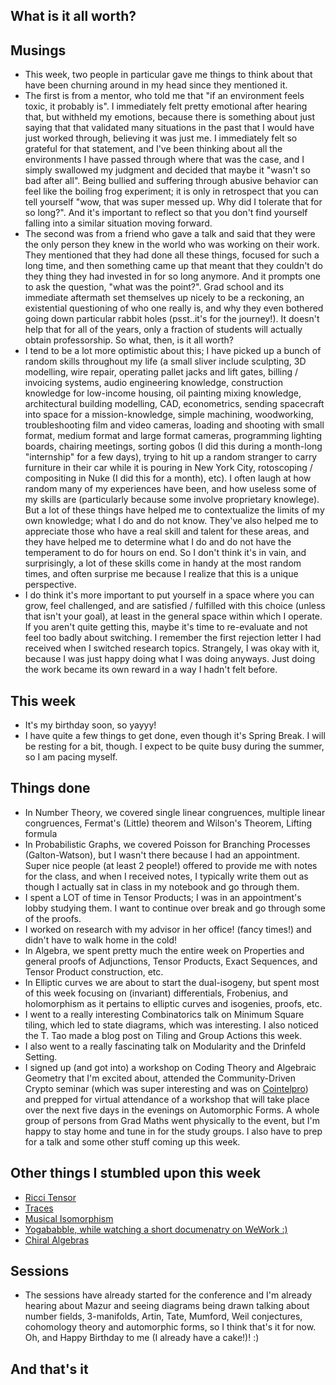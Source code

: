 ## What is it all worth?

## Musings
- This week, two people in particular gave me things to think about that have been churning around in my head since they mentioned it.
- The first is from a mentor, who told me that "if an environment feels toxic, it probably is". I immediately felt pretty emotional
after hearing that, but withheld my emotions, because there is something about just saying that that validated many situations in the past
that I would have just worked through, believing it was just me. I immediately felt so grateful for that statement, and I've been thinking
about all the environments I have passed through where that was the case, and I simply swallowed my judgment and decided that maybe it "wasn't
so bad after all". Being bullied and suffering through abusive behavior can feel like the boiling frog experiment; it is only in retrospect
that you can tell yourself "wow, that was super messed up. Why did I tolerate that for so long?". And it's important to reflect so that 
you don't find yourself falling into a similar situation moving forward.
- The second was from a friend who gave a talk and said that they were the only person they knew in the world who was working on their work.
They mentioned that they had done all these things, focused for such a long time, and then something came up that meant that they couldn't
do they thing they had invested in for so long anymore. And it prompts one to ask the question, "what was the point?". Grad school and its
immediate aftermath set themselves up nicely to be a reckoning, an existential questioning of who one really is, and why they even bothered going down
particular rabbit holes (psst..it's for the journey!).
It doesn't help that for all of the years, only a fraction of students will actually obtain professorship. So what, then, is it all worth?
- I tend to be a lot more optimistic about this; I have picked up a bunch of random skills throughout my life (a small sliver include 
sculpting, 3D modelling, wire repair, operating pallet jacks and lift gates, billing / invoicing systems, audio engineering knowledge, construction 
knowledge for low-income housing, oil painting mixing knowledge, architectural building modelling, CAD, econometrics, sending spacecraft into space
for a mission-knowledge, simple machining, woodworking, troubleshooting film and video cameras, loading and shooting with small format,
medium format and large format cameras, programming lighting boards, chairing meetings, sorting gobos (I did this during a month-long "internship" for a few days),
trying to hit up a random stranger to carry furniture in their car while it is pouring in New York City, rotoscoping / compositing in Nuke (I did this for a month), etc). 
I often laugh at how random many of my experiences have been, and how useless some of my skills are (particularly because some involve proprietary knowlege). But a lot
of these things have helped me to contextualize the limits of my own knowledge; what I do and do not know. They've also helped me to appreciate 
those who have a real skill and talent for these areas, and they have helped me to determine what I do and do not have the temperament to do for hours
on end. So I don't think it's in vain, and surprisingly, a lot of these skills come in handy at the most random times, and often surprise me because
I realize that this is a unique perspective. 
- I do think it's more important to put yourself in a space where you can grow, feel challenged, and are satisfied / fulfilled with this choice (unless
that isn't your goal), at least in the general space within which I operate. If you aren't quite getting this, maybe it's time to re-evaluate and not feel
too badly about switching. I remember the first rejection letter I had received when I switched research topics. Strangely, I was okay with it, because I was
just happy doing what I was doing anyways. Just doing the work became its own reward in a way I hadn't felt before.

## This week
- It's my birthday soon, so yayyy!
- I have quite a few things to get done, even though it's Spring Break. I will be resting for a bit, though. I expect to be quite busy during the summer,
so I am pacing myself.

## Things done
- In Number Theory, we covered single linear congruences, multiple linear congruences, Fermat's (Little) theorem and Wilson's Theorem, Lifting formula
- In Probabilistic Graphs, we covered Poisson for Branching Processes (Galton-Watson), but I wasn't there because I had an appointment. 
Super nice people (at least 2 people!) offered to provide me with notes for the class, and when I received notes, 
I typically write them out as though I actually sat in class in my notebook and go through them.
- I spent a LOT of time in Tensor Products; I was in an appointment's lobby studying them. I want to continue over break and go through some of the proofs.
- I worked on research with my advisor in her office! (fancy times!) and didn't have to walk home in the cold!
- In Algebra, we spent pretty much the entire week on Properties and general proofs of Adjunctions, Tensor Products, Exact Sequences, and Tensor Product 
construction, etc.
- In Elliptic curves we are about to start the dual-isogeny, but spent most of this week focusing on (invariant) differentials, Frobenius, and holomorphism
as it pertains to elliptic curves and isogenies, proofs, etc.
- I went to a really interesting Combinatorics talk on Minimum Square tiling, which led to state diagrams, which was interesting. I also noticed the T. Tao
made a blog post on Tiling and Group Actions this week.
- I also went to a really fascinating talk on Modularity and the Drinfeld Setting.
- I signed up (and got into) a workshop on Coding Theory and Algebraic Geometry that I'm excited about, attended the Community-Driven Crypto seminar 
(which was super interesting and was on [Cointelpro](https://en.wikipedia.org/wiki/COINTELPRO)) and 
prepped for virtual attendance of a workshop that will take place over the next five days in the evenings on Automorphic Forms. A whole group of persons
from Grad Maths went physically to the event, but I'm happy to stay home and tune in for the study groups. I also have to prep for a talk and some other 
stuff coming up this week.

## Other things I stumbled upon this week
- [Ricci Tensor](https://en.wikipedia.org/wiki/Ricci_curvature)
- [Traces](https://en.wikipedia.org/wiki/Trace_(linear_algebra))
- [Musical Isomorphism](https://en.wikipedia.org/wiki/Musical_isomorphism)
- [Yogababble, while watching a short documenatry on WeWork :)](https://www.profgalloway.com/yogababble/)
- [Chiral Algebras](http://nlab-pages.s3.us-east-2.amazonaws.com/nlab/show/Chiral+Algebras#introduction)

## Sessions
- The sessions have already started for the conference and I'm already hearing about Mazur and seeing diagrams being drawn
talking about number fields, 3-manifolds, Artin, Tate, Mumford, Weil conjectures, cohomology theory and automorphic forms, so I think that's it for now. Oh, and Happy Birthday to me (I already have a cake!)! :)

## And that's it







